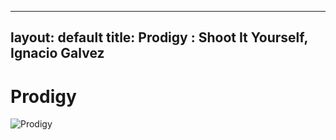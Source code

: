 
---
layout: default
title: Prodigy : Shoot It Yourself, Ignacio Galvez
---

# Prodigy

![Prodigy](http://assets.farmhouse.co/publishing/1-shoot-it-yourself/images/prodigy-1.jpg)
